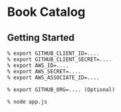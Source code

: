 # Book Catalog

## Getting Started

    % export GITHUB_CLIENT_ID=....
    % export GITHUB_CLIENT_SECRET=....
    % export AWS_ID=....
    % export AWS_SECRET=....
    % export AWS_ASSOCIATE_ID=....

    % export GITHUB_ORG=.... (Optional)

    % node app.js
